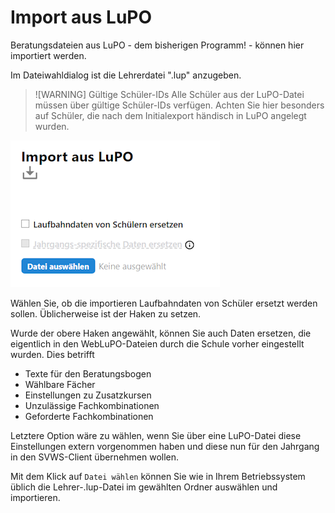 # Import aus LuPO

Beratungsdateien aus LuPO - dem bisherigen Programm! - können hier importiert werden.

Im Dateiwahldialog ist die Lehrerdatei ".lup" anzugeben.

>![WARNING] Gültige Schüler-IDs
>Alle Schüler aus der LuPO-Datei müssen über gültige Schüler-IDs verfügen. Achten Sie hier besonders auf Schüler, die nach dem Initialexport händisch in LuPO angelegt wurden.

![Dialog zur Auwahl von Lupo-Dateien zum Import](./graphics/svws_schule_datenaustausch_lupo.png "Wählen Sie aus, welche Dateien Sie importieren möchten und welche Daten dabei im SVWS-Server überschrieben werden.")

Wählen Sie, ob die importieren Laufbahndaten von Schüler ersetzt werden sollen. Üblicherweise ist der Haken zu setzen.

Wurde der obere Haken angewählt, können Sie auch Daten ersetzen, die eigentlich in den WebLuPO-Dateien durch die Schule vorher eingestellt wurden. Dies betrifft 
+ Texte für den Beratungsbogen
+ Wählbare Fächer
+ Einstellungen zu Zusatzkursen
+ Unzulässige Fachkombinationen
+ Geforderte Fachkombinationen

Letztere Option wäre zu wählen, wenn Sie über eine LuPO-Datei diese Einstellungen extern vorgenommen haben und diese nun für den Jahrgang in den SVWS-Client übernehmen wollen.

Mit dem Klick auf `Datei wählen` können Sie wie in Ihrem Betriebssystem üblich die Lehrer-.lup-Datei im gewählten Ordner auswählen und importieren.
